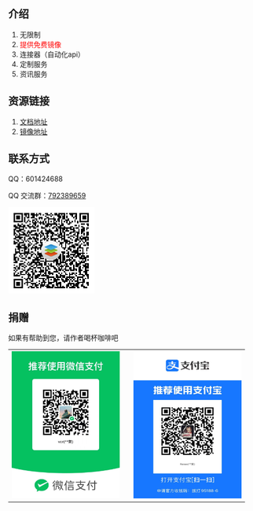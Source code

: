 ## 介绍

1. 无限制
2. <span style="color:red">提供免费镜像</span>
3. 连接器（自动化api）
4. 定制服务
5. 资讯服务

## 资源链接

1. [文档地址](https://knoxzhang.gitee.io/ooffice-docs-zh-cn/)
2. [镜像地址](https://hub.docker.com/r/knoxzhang/oo-ce-docker-license)

## 联系方式

QQ：601424688

QQ 交流群：<a href="https://jq.qq.com/?_wv=1027&k=m01BIUzX" target="_blank">792389659</a>

![qq-group](./docs/public/qq-group.png)

## 捐赠

如果有帮助到您，请作者喝杯咖啡吧

<table>
    <tr>
        <td>
            <img width="220" src="./docs/public/wxpay.JPG"/>
        </td>
        <td>
        </td>
        <td>            
            <img width="220" height="300" src="./docs/public/alipay.JPG"/>
        </td>
    </tr>
</table>
